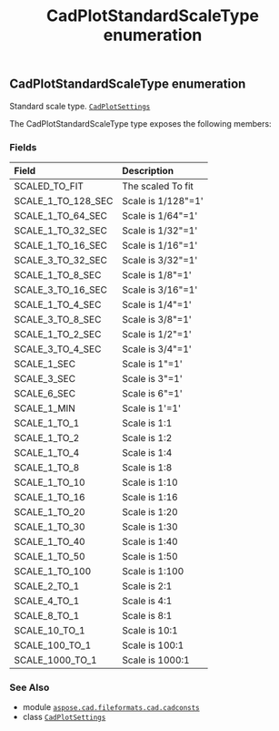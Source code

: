 ﻿---
title: CadPlotStandardScaleType enumeration
second_title: Aspose.CAD for Python via .NET API References
description: 
type: docs
weight: 360
url: /python-net/aspose.cad.fileformats.cad.cadconsts/cadplotstandardscaletype/
is_root: false
---

## CadPlotStandardScaleType enumeration

Standard scale type.
[`CadPlotSettings`](/cad/python-net/aspose.cad.fileformats.cad.cadobjects/cadplotsettings)



The CadPlotStandardScaleType type exposes the following members:

### Fields
| Field | Description |
| :- | :- |
| SCALED_TO_FIT | The scaled To fit |
| SCALE_1_TO_128_SEC | Scale is 1/128"=1' |
| SCALE_1_TO_64_SEC | Scale is 1/64"=1' |
| SCALE_1_TO_32_SEC | Scale is 1/32"=1' |
| SCALE_1_TO_16_SEC | Scale is 1/16"=1' |
| SCALE_3_TO_32_SEC | Scale is 3/32"=1' |
| SCALE_1_TO_8_SEC | Scale is 1/8"=1' |
| SCALE_3_TO_16_SEC | Scale is 3/16"=1' |
| SCALE_1_TO_4_SEC | Scale is 1/4"=1' |
| SCALE_3_TO_8_SEC | Scale is 3/8"=1' |
| SCALE_1_TO_2_SEC | Scale is 1/2"=1' |
| SCALE_3_TO_4_SEC | Scale is 3/4"=1' |
| SCALE_1_SEC | Scale is 1"=1' |
| SCALE_3_SEC | Scale is 3"=1' |
| SCALE_6_SEC | Scale is 6"=1' |
| SCALE_1_MIN | Scale is 1'=1' |
| SCALE_1_TO_1 | Scale is 1:1 |
| SCALE_1_TO_2 | Scale is 1:2 |
| SCALE_1_TO_4 | Scale is 1:4 |
| SCALE_1_TO_8 | Scale is 1:8 |
| SCALE_1_TO_10 | Scale is 1:10 |
| SCALE_1_TO_16 | Scale is 1:16 |
| SCALE_1_TO_20 | Scale is 1:20 |
| SCALE_1_TO_30 | Scale is 1:30 |
| SCALE_1_TO_40 | Scale is 1:40 |
| SCALE_1_TO_50 | Scale is 1:50 |
| SCALE_1_TO_100 | Scale is 1:100 |
| SCALE_2_TO_1 | Scale is 2:1 |
| SCALE_4_TO_1 | Scale is 4:1 |
| SCALE_8_TO_1 | Scale is 8:1 |
| SCALE_10_TO_1 | Scale is 10:1 |
| SCALE_100_TO_1 | Scale is 100:1 |
| SCALE_1000_TO_1 | Scale is 1000:1 |



### See Also
* module [`aspose.cad.fileformats.cad.cadconsts`](..)
* class [`CadPlotSettings`](/cad/python-net/aspose.cad.fileformats.cad.cadobjects/cadplotsettings)
